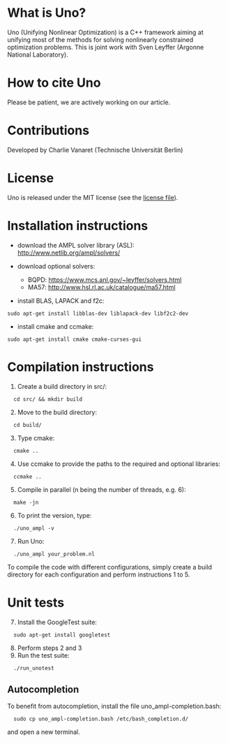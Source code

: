 # What is Uno?
Uno (Unifying Nonlinear Optimization) is a C++ framework aiming at unifying most of the methods for solving nonlinearly constrained optimization problems.
This is joint work with Sven Leyffer (Argonne National Laboratory).

# How to cite Uno

Please be patient, we are actively working on our article.

# Contributions

Developed by Charlie Vanaret (Technische Universität Berlin)

# License

Uno is released under the MIT license (see the [license file](LICENSE)).

# Installation instructions

* download the AMPL solver library (ASL): http://www.netlib.org/ampl/solvers/

* download optional solvers:
    * BQPD: https://www.mcs.anl.gov/~leyffer/solvers.html
    * MA57: http://www.hsl.rl.ac.uk/catalogue/ma57.html

* install BLAS, LAPACK and f2c:
```
sudo apt-get install libblas-dev liblapack-dev libf2c2-dev
```
* install cmake and ccmake:
```
sudo apt-get install cmake cmake-curses-gui
```

# Compilation instructions
1. Create a build directory in src/:
```
  cd src/ && mkdir build
```
2. Move to the build directory:
```
  cd build/
```
3. Type cmake:
```
  cmake ..
```
4. Use ccmake to provide the paths to the required and optional libraries:
```
  ccmake ..
```
5. Compile in parallel (n being the number of threads, e.g. 6):
```
  make -jn
```
6. To print the version, type:
```
  ./uno_ampl -v
```
7. Run Uno:
```
  ./uno_ampl your_problem.nl
```

To compile the code with different configurations, simply create a build directory for each configuration and perform instructions 1 to 5.

# Unit tests
7. Install the GoogleTest suite:
```
  sudo apt-get install googletest
```
8. Perform steps 2 and 3
9. Run the test suite:
```
  ./run_unotest
```

## Autocompletion
To benefit from autocompletion, install the file uno_ampl-completion.bash:
```
  sudo cp uno_ampl-completion.bash /etc/bash_completion.d/
```
and open a new terminal.
